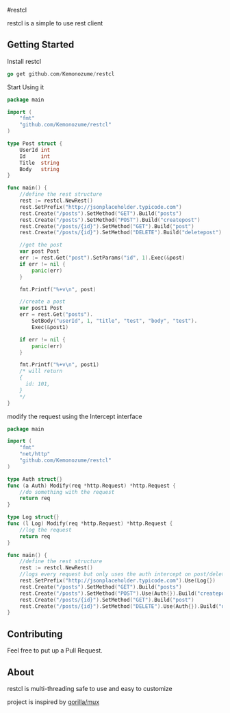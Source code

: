 #restcl

restcl is a simple to use rest client

## Getting Started

Install restcl
~~~  go
go get github.com/Kemonozume/restcl
~~~ 

Start Using it
~~~ go
package main

import (
	"fmt"
	"github.com/Kemonozume/restcl"
)

type Post struct {
	UserId int
	Id     int
	Title  string
	Body   string
}

func main() {
	//define the rest structure
	rest := restcl.NewRest()
	rest.SetPrefix("http://jsonplaceholder.typicode.com")
	rest.Create("/posts").SetMethod("GET").Build("posts")
	rest.Create("/posts").SetMethod("POST").Build("createpost")
	rest.Create("/posts/{id}").SetMethod("GET").Build("post")
	rest.Create("/posts/{id}").SetMethod("DELETE").Build("deletepost")

	//get the post
	var post Post
	err := rest.Get("post").SetParams("id", 1).Exec(&post)
	if err != nil {
		panic(err)
	}

	fmt.Printf("%+v\n", post)

	//create a post
	var post1 Post
	err = rest.Get("posts").
		SetBody("userId", 1, "title", "test", "body", "test").
		Exec(&post1)

	if err != nil {
		panic(err)
	}

	fmt.Printf("%+v\n", post1)
	/* will return
	{
	  id: 101,
	}
	*/
}
~~~
modify the request using the Intercept interface
~~~ go
package main

import (
	"fmt"
	"net/http"
	"github.com/Kemonozume/restcl"
)

type Auth struct{}
func (a Auth) Modify(req *http.Request) *http.Request {
	//do something with the request
	return req
}

type Log struct{}
func (l Log) Modify(req *http.Request) *http.Request {
	//log the request
	return req
}

func main() {
	//define the rest structure
	rest := restcl.NewRest()
	//logs every request but only uses the auth intercept on post/delete
	rest.SetPrefix("http://jsonplaceholder.typicode.com").Use(Log{})
	rest.Create("/posts").SetMethod("GET").Build("posts")
	rest.Create("/posts").SetMethod("POST").Use(Auth{}).Build("createpost")
	rest.Create("/posts/{id}").SetMethod("GET").Build("post")
	rest.Create("/posts/{id}").SetMethod("DELETE").Use(Auth{}).Build("deletepost")
}
~~~


## Contributing
Feel free to put up a Pull Request.

## About

restcl is multi-threading safe to use and easy to customize 

project is inspired by [gorilla/mux](github.com/gorilla/mux)  
